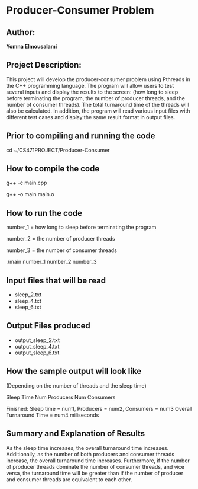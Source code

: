 # Producer-Consumer Problem

## Author:

**Yomna Elmousalami**

## Project Description:

This project will develop the producer-consumer problem using Pthreads in the C++ programming language.
The program will allow users to test several inputs and display the results to the screen: (how long to sleep before terminating the program, the number of producer threads, and the number of consumer threads). The total turnaround time of the threads will also be calculated. In addition, the program will read various input files with different test cases and display the same result format in output files.

## Prior to compiling and running the code

cd ~/CS471PROJECT/Producer-Consumer

## How to compile the code

g++ -c main.cpp

g++ -o main main.o 

## How to run the code 

number_1 = how long to sleep before terminating the program

number_2 = the number of producer threads

number_3 = the number of consumer threads

./main number_1 number_2 number_3

## Input files that will be read

- sleep_2.txt
- sleep_4.txt
- sleep_6.txt

## Output Files produced

- output_sleep_2.txt
- output_sleep_4.txt
- output_sleep_6.txt

## How the sample output will look like

(Depending on the number of threads and the sleep time)

Sleep Time Num Producers Num Consumers

Finished: Sleep time = num1, Producers = num2, Consumers = num3 Overall Turnaround Time = num4 miliseconds


## Summary and Explanation of Results

As the sleep time increases, the overall turnaround time increases. Additionally, as the number of both producers and consumer threads increase, the overall turnaround time increases. Furthermore, if the number of producer threads dominate the number of consumer threads, and vice versa, the turnaround time will be greater than if the number of producer and consumer threads are equivalent to each other. 
